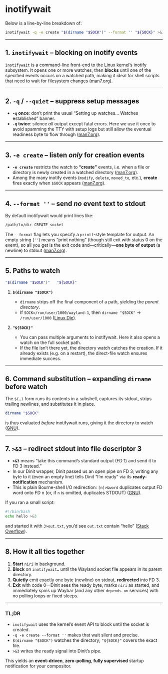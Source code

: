 # inotifywait


Below is a line-by-line breakdown of:

```sh
inotifywait -q -e create "$(dirname "$SOCK")" --format '' "${SOCK}" >&3
```

---

## 1. `inotifywait` – blocking on inotify events

`inotifywait` is a command-line front-end to the Linux kernel’s inotify subsystem. It opens one or more watches, then **blocks** until one of the specified events occurs on a watched path, making it ideal for shell scripts that need to wait for filesystem changes ([man7.org][1]).

---

## 2. `-q` / `--quiet` – suppress setup messages

* **`-q` once**: don’t print the usual “Setting up watches… Watches established” banner.
* **`-q` twice**: silence *all* output except fatal errors.
  Here we use it once to avoid spamming the TTY with setup logs but still allow the eventual readiness byte to flow through ([man7.org][1]).

---

## 3. `-e create` – listen *only* for creation events

* **`-e create`** restricts the watch to **“create”** events, i.e. when a file or directory is newly created in a watched directory ([man7.org][1]).
* Among the many inotify events (`modify`, `delete`, `moved_to`, etc.), **create** fires exactly when `$SOCK` appears ([man7.org][1]).

---

## 4. `--format ''` – send *no* event text to stdout

By default inotifywait would print lines like:

```txt
/path/to/dir CREATE socket
```

The `--format` flag lets you specify a `printf`-style template for output. An empty string (`''`) means “print nothing” (though still exit with status 0 on the event), so all you get is the exit code and—critically—**one byte of output** (a newline) to stdout ([man7.org][1]).

---

## 5. Paths to watch

```sh
"$(dirname "$SOCK")"   "${SOCK}"
```

1. **`$(dirname "$SOCK")`**

   * `dirname` strips off the final component of a path, yielding the *parent directory*.
   * If `SOCK=/run/user/1000/wayland-1`, then `dirname "$SOCK"` → `/run/user/1000` ([Linux Die][2]).

2. **`"${SOCK}"`**

   * You can pass multiple arguments to inotifywait. Here it also opens a watch on the full socket path.
   * If the file isn’t there yet, the directory watch catches the creation. If it already exists (e.g. on a restart), the direct-file watch ensures immediate success.

---

## 6. Command substitution – expanding `dirname` before watch

The `$(…)` form runs its contents in a subshell, captures its stdout, strips trailing newlines, and substitutes it in place.

```sh
dirname "$SOCK"
```

is thus evaluated *before* inotifywait runs, giving it the directory to watch ([GNU][3]).

---

## 7. `>&3` – redirect stdout into file descriptor 3

* **`>&3`** means “take this command’s standard output (FD 1) and send it to FD 3 instead.”
* In our Dinit wrapper, Dinit passed us an open pipe on FD 3; writing any byte to it (even an empty line) tells Dinit “I’m ready” via its **ready-notification** mechanism.
* This is plain Bourne-shell I/O redirection: `[n]>&word` duplicates output FD word onto FD n (or, if `n` is omitted, duplicates STDOUT) ([GNU][4]).

If you ran a small script:

```sh
#!/bin/bash
echo hello >&3
```

and started it with `3>out.txt`, you’d see `out.txt` contain “hello” ([Stack Overflow][5]).

---

## 8. How it all ties together

1. **Start** `niri` in background.
2. **Block** on `inotifywait…` until the Wayland socket file appears in its parent directory.
3. **Quietly** emit exactly one byte (newline) on stdout, **redirected** into FD 3.
4. **Exit** with code 0—Dinit sees the ready byte, marks `niri` as started, and immediately spins up Waybar (and any other `depends-on` services) with no polling loops or fixed sleeps.

---

### TL;DR

* `inotifywait` uses the kernel’s event API to block until the socket is created.
* `-q -e create --format ''` makes that wait silent and precise.
* `$(dirname "$SOCK")` watches the directory; `"${SOCK}"` covers the exact file.
* `>&3` writes the ready signal into Dinit’s pipe.

This yields an **event-driven**, **zero-polling**, **fully supervised** startup notification for your compositor.

[1]: https://www.man7.org/linux/man-pages/man1/inotifywait.1.html "inotifywait(1) - Linux manual page"
[2]: https://linux.die.net/man/1/dirname?utm_source=chatgpt.com "dirname (1) - Linux man page"
[3]: https://www.gnu.org/software/bash/manual/html_node/Command-Substitution.html?utm_source=chatgpt.com "Command Substitution (Bash Reference Manual)"
[4]: https://www.gnu.org/software/bash/manual/html_node/Redirections.html "Redirections (Bash Reference Manual)"
[5]: https://stackoverflow.com/questions/7082001/how-do-file-descriptors-work?utm_source=chatgpt.com "bash - How do file descriptors work? - Stack Overflow"
